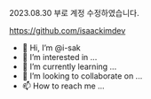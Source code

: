 2023.08.30 부로 계정 수정하였습니다.

https://github.com/isaackimdev

- 👋 Hi, I’m @i-sak
- 👀 I’m interested in ...
- 🌱 I’m currently learning ...
- 💞️ I’m looking to collaborate on ...
- 📫 How to reach me ...

<!---
i-sak/i-sak is a ✨ special ✨ repository because its `README.md` (this file) appears on your GitHub profile.
You can click the Preview link to take a look at your changes.
--->
